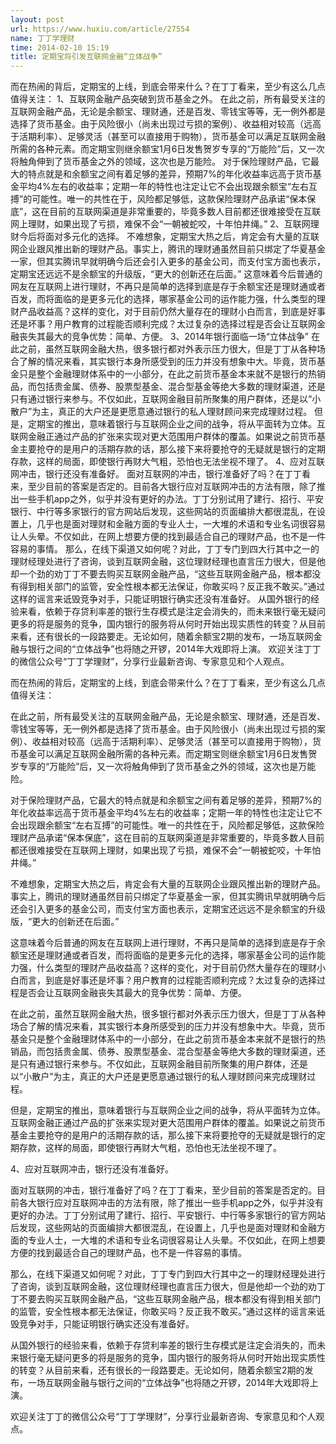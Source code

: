 ```yaml
---
layout: post
url: https://www.huxiu.com/article/27554
name: 丁丁学理财
time: 2014-02-10 15:19
title: 定期宝将引发互联网金融“立体战争”
---
```

而在热闹的背后，定期宝的上线，到底会带来什么？在丁丁看来，至少有这么几点值得关注： 1、互联网金融产品突破到货币基金之外。 在此之前，所有最受关注的互联网金融产品，无论是余额宝、理财通，还是百发、零钱宝等等，无一例外都是选择了货币基金。由于风险很小（尚未出现过亏损的案例）、收益相对较高（远高于活期利率）、足够灵活（甚至可以直接用于购物），货币基金可以满足互联网金融所需的各种元素。而定期宝则继余额宝1月6日发售贺岁专享的“万能险”后，又一次将触角伸到了货币基金之外的领域，这次也是万能险。 对于保险理财产品，它最大的特点就是和余额宝之间有着足够的差异，预期7%的年化收益率远高于货币基金平均4%左右的收益率；定期一年的特性也注定让它不会出现跟余额宝“左右互搏”的可能性。唯一的共性在于，风险都足够低，这款保险理财产品承诺“保本保底”，这在目前的互联网渠道是非常重要的，毕竟多数人目前都还很难接受在互联网上理财，如果出现了亏损，难保不会“一朝被蛇咬，十年怕井绳。” 2、互联网理财今后将面对多元化的选择。 不难想象，定期宝大热之后，肯定会有大量的互联网企业跟风推出新的理财产品。事实上，腾讯的理财通虽然目前只绑定了华夏基金一家，但其实腾讯早就明确今后还会引入更多的基金公司，而支付宝方面也表示，定期宝还远远不是余额宝的升级版，“更大的创新还在后面。” 这意味着今后普通的网友在互联网上进行理财，不再只是简单的选择到底是存于余额宝还是理财通或者百发，而将面临的是更多元化的选择，哪家基金公司的运作能力强，什么类型的理财产品收益高？这样的变化，对于目前仍然大量存在的理财小白而言，到底是好事还是坏事？用户教育的过程能否顺利完成？太过复杂的选择过程是否会让互联网金融丧失其最大的竞争优势：简单、方便。 3、2014年银行面临一场“立体战争” 在此之前，虽然互联网金融大热，很多银行都对外表示压力很大，但是丁丁从各种场合了解的情况来看，其实银行本身所感受到的压力并没有想象中大。毕竟，货币基金只是整个金融理财体系中的一小部分，在此之前货币基金本来就不是银行的热销品，而包括贵金属、债券、股票型基金、混合型基金等绝大多数的理财渠道，还是只有通过银行来参与。不仅如此，互联网金融目前所聚集的用户群体，还是以“小散户”为主，真正的大户还是更愿意通过银行的私人理财顾问来完成理财过程。 但是，定期宝的推出，意味着银行与互联网企业之间的战争，将从平面转为立体。互联网金融正通过产品的扩张来实现对更大范围用户群体的覆盖。如果说之前货币基金主要抢夺的是用户的活期存款的话，那么接下来将要抢夺的无疑就是银行的定期存款，这样的局面，即使银行再财大气粗，恐怕也无法坐视不理了。 4、应对互联网冲击，银行还没有准备好。 面对互联网的冲击，银行准备好了吗？在丁丁看来，至少目前的答案是否定的。目前各大银行应对互联网冲击的方法有限，除了推出一些手机app之外，似乎并没有更好的办法。丁丁分别试用了建行、招行、平安银行、中行等多家银行的官方网站后发现，这些网站的页面编排大都很混乱，在设置上，几乎也是面对理财和金融方面的专业人士，一大堆的术语和专业名词很容易让人头晕。不仅如此，在网上想要方便的找到最适合自己的理财产品，也不是一件容易的事情。 那么，在线下渠道又如何呢？对此，丁丁专门到四大行其中之一的理财经理处进行了咨询，谈到互联网金融，这位理财经理也直言压力很大，但是他却一个劲的劝丁丁不要去购买互联网金融产品，“这些互联网金融产品，根本都没有得到相关部门的监管，安全性根本都无法保证，你敢买吗？反正我不敢买。”通过这样的谣言来诋毁竞争对手，只能证明银行确实还没有准备好。 从国外银行的经验来看，依赖于存贷利率差的银行生存模式是注定会消失的，而未来银行毫无疑问更多的将是服务的竞争，国内银行的服务将从何时开始出现实质性的转变？从目前来看，还有很长的一段路要走。无论如何，随着余额宝2期的发布，一场互联网金融与银行之间的“立体战争”也将随之开锣，2014年大戏即将上演。 欢迎关注丁丁的微信公众号“丁丁学理财”，分享行业最新咨询、专家意见和个人观点。

而在热闹的背后，定期宝的上线，到底会带来什么？在丁丁看来，至少有这么几点值得关注：

在此之前，所有最受关注的互联网金融产品，无论是余额宝、理财通，还是百发、零钱宝等等，无一例外都是选择了货币基金。由于风险很小（尚未出现过亏损的案例）、收益相对较高（远高于活期利率）、足够灵活（甚至可以直接用于购物），货币基金可以满足互联网金融所需的各种元素。而定期宝则继余额宝1月6日发售贺岁专享的“万能险”后，又一次将触角伸到了货币基金之外的领域，这次也是万能险。

对于保险理财产品，它最大的特点就是和余额宝之间有着足够的差异，预期7%的年化收益率远高于货币基金平均4%左右的收益率；定期一年的特性也注定让它不会出现跟余额宝“左右互搏”的可能性。唯一的共性在于，风险都足够低，这款保险理财产品承诺“保本保底”，这在目前的互联网渠道是非常重要的，毕竟多数人目前都还很难接受在互联网上理财，如果出现了亏损，难保不会“一朝被蛇咬，十年怕井绳。”

不难想象，定期宝大热之后，肯定会有大量的互联网企业跟风推出新的理财产品。事实上，腾讯的理财通虽然目前只绑定了华夏基金一家，但其实腾讯早就明确今后还会引入更多的基金公司，而支付宝方面也表示，定期宝还远远不是余额宝的升级版，“更大的创新还在后面。”

这意味着今后普通的网友在互联网上进行理财，不再只是简单的选择到底是存于余额宝还是理财通或者百发，而将面临的是更多元化的选择，哪家基金公司的运作能力强，什么类型的理财产品收益高？这样的变化，对于目前仍然大量存在的理财小白而言，到底是好事还是坏事？用户教育的过程能否顺利完成？太过复杂的选择过程是否会让互联网金融丧失其最大的竞争优势：简单、方便。

在此之前，虽然互联网金融大热，很多银行都对外表示压力很大，但是丁丁从各种场合了解的情况来看，其实银行本身所感受到的压力并没有想象中大。毕竟，货币基金只是整个金融理财体系中的一小部分，在此之前货币基金本来就不是银行的热销品，而包括贵金属、债券、股票型基金、混合型基金等绝大多数的理财渠道，还是只有通过银行来参与。不仅如此，互联网金融目前所聚集的用户群体，还是以“小散户”为主，真正的大户还是更愿意通过银行的私人理财顾问来完成理财过程。

但是，定期宝的推出，意味着银行与互联网企业之间的战争，将从平面转为立体。互联网金融正通过产品的扩张来实现对更大范围用户群体的覆盖。如果说之前货币基金主要抢夺的是用户的活期存款的话，那么接下来将要抢夺的无疑就是银行的定期存款，这样的局面，即使银行再财大气粗，恐怕也无法坐视不理了。

4、应对互联网冲击，银行还没有准备好。

面对互联网的冲击，银行准备好了吗？在丁丁看来，至少目前的答案是否定的。目前各大银行应对互联网冲击的方法有限，除了推出一些手机app之外，似乎并没有更好的办法。丁丁分别试用了建行、招行、平安银行、中行等多家银行的官方网站后发现，这些网站的页面编排大都很混乱，在设置上，几乎也是面对理财和金融方面的专业人士，一大堆的术语和专业名词很容易让人头晕。不仅如此，在网上想要方便的找到最适合自己的理财产品，也不是一件容易的事情。

那么，在线下渠道又如何呢？对此，丁丁专门到四大行其中之一的理财经理处进行了咨询，谈到互联网金融，这位理财经理也直言压力很大，但是他却一个劲的劝丁丁不要去购买互联网金融产品，“这些互联网金融产品，根本都没有得到相关部门的监管，安全性根本都无法保证，你敢买吗？反正我不敢买。”通过这样的谣言来诋毁竞争对手，只能证明银行确实还没有准备好。

从国外银行的经验来看，依赖于存贷利率差的银行生存模式是注定会消失的，而未来银行毫无疑问更多的将是服务的竞争，国内银行的服务将从何时开始出现实质性的转变？从目前来看，还有很长的一段路要走。无论如何，随着余额宝2期的发布，一场互联网金融与银行之间的“立体战争”也将随之开锣，2014年大戏即将上演。

欢迎关注丁丁的微信公众号“丁丁学理财”，分享行业最新咨询、专家意见和个人观点。

